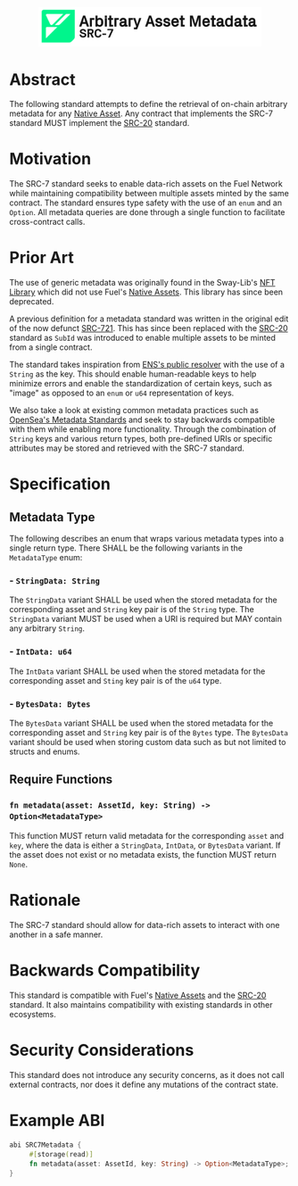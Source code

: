 <p align="center">
    <picture>
        <source media="(prefers-color-scheme: dark)" srcset=".docs/src-7-logo-dark-theme.png">
        <img alt="SRC-7 logo" width="400px" src=".docs/src-7-logo-light-theme.png">
    </picture>
</p>

# Abstract

The following standard attempts to define the retrieval of on-chain arbitrary metadata for any [Native Asset](https://fuellabs.github.io/sway/v0.45.0/book/blockchain-development/native_assets.html). Any contract that implements the SRC-7 standard MUST implement the [SRC-20](https://github.com/FuelLabs/sway-standards/tree/master/standards/src_20) standard. 

# Motivation

The SRC-7 standard seeks to enable data-rich assets on the Fuel Network while maintaining compatibility between multiple assets minted by the same contract. The standard ensures type safety with the use of an `enum` and an `Option`. All metadata queries are done through a single function to facilitate cross-contract calls.

# Prior Art

The use of generic metadata was originally found in the Sway-Lib's [NFT Library](https://github.com/FuelLabs/sway-libs/tree/v0.12.0/libs/nft) which did not use Fuel's [Native Assets](https://fuellabs.github.io/sway/v0.45.0/book/blockchain-development/native_assets.html). This library has since been deprecated. 

A previous definition for a metadata standard was written in the original edit of the now defunct [SRC-721](https://github.com/FuelLabs/sway-standards/issues/2). This has since been replaced with the [SRC-20](https://github.com/FuelLabs/sway-standards/tree/master/standards/src_20) standard as `SubId` was introduced to enable multiple assets to be minted from a single contract. 

The standard takes inspiration from [ENS's public resolver](https://docs.ens.domains/contract-api-reference/publicresolver) with the use of a `String` as the key. This should enable human-readable keys to help minimize errors and enable the standardization of certain keys, such as "image" as opposed to an `enum` or `u64` representation of keys.

We also take a look at existing common metadata practices such as [OpenSea's Metadata Standards](https://docs.opensea.io/docs/metadata-standards) and seek to stay backwards compatible with them while enabling more functionality. Through the combination of `String` keys and various return types, both pre-defined URIs or specific attributes may be stored and retrieved with the SRC-7 standard. 

# Specification

## Metadata Type

The following describes an enum that wraps various metadata types into a single return type. There SHALL be the following variants in the `MetadataType` enum:

### - `StringData: String`

The `StringData` variant SHALL be used when the stored metadata for the corresponding asset and `String` key pair is of the `String` type. The `StringData` variant MUST be used when a URI is required but MAY contain any arbitrary `String`. 

### - `IntData: u64`

The `IntData` variant SHALL be used when the stored metadata for the corresponding asset and `Sting` key pair is of the `u64` type.

### - `BytesData: Bytes`

The `BytesData` variant SHALL be used when the stored metadata for the corresponding asset and `String` key pair is of the `Bytes` type. The `BytesData` variant should be used when storing custom data such as but not limited to structs and enums.

## Require Functions

### `fn metadata(asset: AssetId, key: String) -> Option<MetadataType>`

This function MUST return valid metadata for the corresponding `asset` and `key`, where the data is either a `StringData`, `IntData`, or `BytesData` variant. If the asset does not exist or no metadata exists, the function MUST return `None`.

# Rationale

The SRC-7 standard should allow for data-rich assets to interact with one another in a safe manner. 

# Backwards Compatibility

This standard is compatible with Fuel's [Native Assets](https://fuellabs.github.io/sway/v0.45.0/book/blockchain-development/native_assets.html) and the [SRC-20](https://github.com/FuelLabs/sway-standards/tree/master/standards/src_20) standard. It also maintains compatibility with existing standards in other ecosystems.

# Security Considerations

This standard does not introduce any security concerns, as it does not call external contracts, nor does it define any mutations of the contract state.

# Example ABI

```rust
abi SRC7Metadata {
     #[storage(read)]
     fn metadata(asset: AssetId, key: String) -> Option<MetadataType>;
}
```